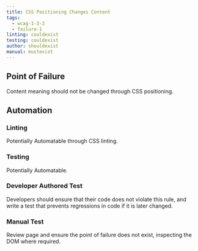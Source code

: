 ```yaml
---
title: CSS Positioning Changes Content
tags: 
  - wcag-1-3-2
  - failure-1
linting: couldexist
testing: couldexist
author: shouldexist
manual: mustexist
---
```


## Point of Failure
Content meaning should not be changed through CSS positioning.


## Automation

### Linting
Potentially Automatable through CSS linting.


### Testing
Potentially Automatable.

### Developer Authored Test
Developers should ensure that their code does not violate this rule, and write a test that prevents regressions in code if it is later changed.

### Manual Test
Review page and ensure the point of failure does not exist, inspecting the DOM where required.